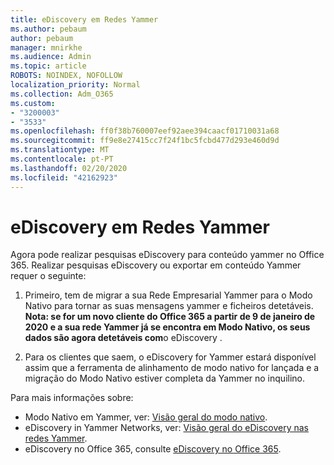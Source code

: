 ```yaml
---
title: eDiscovery em Redes Yammer
ms.author: pebaum
author: pebaum
manager: mnirkhe
ms.audience: Admin
ms.topic: article
ROBOTS: NOINDEX, NOFOLLOW
localization_priority: Normal
ms.collection: Adm_O365
ms.custom:
- "3200003"
- "3533"
ms.openlocfilehash: ff0f38b760007eef92aee394caacf01710031a68
ms.sourcegitcommit: ff9e8e27415cc7f24f1bc5fcbd477d293e460d9d
ms.translationtype: MT
ms.contentlocale: pt-PT
ms.lasthandoff: 02/20/2020
ms.locfileid: "42162923"
---
```

# <a name="ediscovery-in-yammer-networks"></a>eDiscovery em Redes Yammer

Agora pode realizar pesquisas eDiscovery para conteúdo yammer no Office 365.  Realizar pesquisas eDiscovery ou exportar em conteúdo Yammer requer o seguinte:

1. Primeiro, tem de migrar a sua Rede Empresarial Yammer para o Modo Nativo para tornar as suas mensagens yammer e ficheiros detetáveis. **Nota: se for um novo cliente do Office 365 a partir de 9 de janeiro de 2020 e a sua rede Yammer já se encontra em Modo Nativo, os seus dados são agora detetáveis com**o eDiscovery .

2. Para os clientes que saem, o eDiscovery for Yammer estará disponível assim que a ferramenta de alinhamento de modo nativo for lançada e a migração do Modo Nativo estiver completa da Yammer no inquilino.

Para mais informações sobre:

- Modo Nativo em Yammer, ver: [Visão geral do modo nativo](https://docs.microsoft.com/yammer/configure-your-yammer-network/overview-native-mode).
- eDiscovery in Yammer Networks, ver: [Visão geral do eDiscovery nas redes Yammer](https://docs.microsoft.com/en-us/yammer/manage-security-and-compliance/overview-of-ediscovery).
- eDiscovery no Office 365, consulte [eDiscovery no Office 365](https://docs.microsoft.com/en-us/microsoft-365/compliance/ediscovery).

